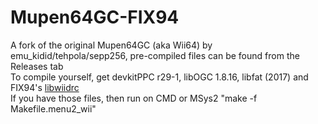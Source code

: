 # Mupen64GC-FIX94
A fork of the original Mupen64GC (aka Wii64) by emu_kidid/tehpola/sepp256, pre-compiled files can be found from the Releases tab    
To compile yourself, get devkitPPC r29-1, libOGC 1.8.16, libfat (2017) and FIX94's [libwiidrc](http://github.com/FIX94/libwiidrc)  
If you have those files, then run on CMD or MSys2 "make -f Makefile.menu2_wii"  
